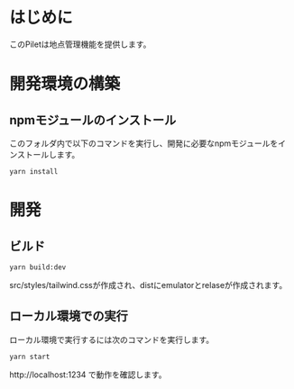 # はじめに

このPiletは地点管理機能を提供します。

# 開発環境の構築

## npmモジュールのインストール
   このフォルダ内で以下のコマンドを実行し、開発に必要なnpmモジュールをインストールします。
   ```
   yarn install
   ```

# 開発

## ビルド

```
yarn build:dev
```
src/styles/tailwind.cssが作成され、distにemulatorとrelaseが作成されます。

## ローカル環境での実行

ローカル環境で実行するには次のコマンドを実行します。
```
yarn start
```
http://localhost:1234 で動作を確認します。

